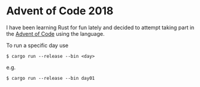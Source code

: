 # Advent of Code 2018


I have been learning Rust for fun lately and decided to attempt taking part in the [Advent of Code](https://adventofcode.com/) using the language.

To run a specific day use

```
$ cargo run --release --bin <day>
```
e.g.

```
$ cargo run --release --bin day01
```
